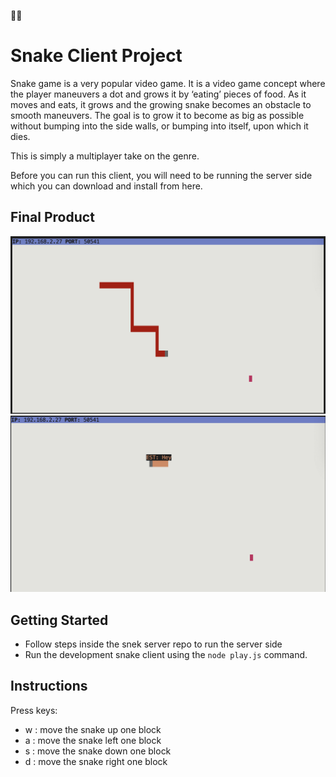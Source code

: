 🙈🐍
# Snake Client Project

Snake game is a very popular video game. It is a video game concept where the player maneuvers a dot and grows it by ‘eating’ pieces of food. As it moves and eats, it grows and the growing snake becomes an obstacle to smooth maneuvers. The goal is to grow it to become as big as possible without bumping into the side walls, or bumping into itself, upon which it dies.

This is simply a multiplayer take on the genre.

Before you can run this client, you will need to be running the server side which you can download and install from here. 

## Final Product

!["screenshot description"](./docs/Screenshot%202023-05-24%20at%2011.32.50%20PM.png)
!["screenshot description"](./docs/Screenshot%202023-05-24%20at%2011.33.48%20PM.png)


## Getting Started

- Follow steps inside the snek server repo to run the server side
- Run the development snake client using the `node play.js` command.


## Instructions

Press keys:
- w : move the snake up one block
- a : move the snake left one block
- s : move the snake down one block
- d : move the snake right one block